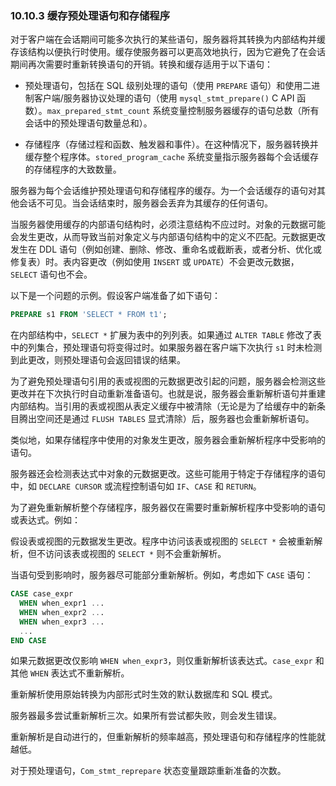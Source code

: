 ### 10.10.3 缓存预处理语句和存储程序

对于客户端在会话期间可能多次执行的某些语句，服务器将其转换为内部结构并缓存该结构以便执行时使用。缓存使服务器可以更高效地执行，因为它避免了在会话期间再次需要时重新转换语句的开销。转换和缓存适用于以下语句：

- 预处理语句，包括在 SQL 级别处理的语句（使用 `PREPARE` 语句）和使用二进制客户端/服务器协议处理的语句（使用 `mysql_stmt_prepare()` C API 函数）。`max_prepared_stmt_count` 系统变量控制服务器缓存的语句总数（所有会话中的预处理语句数量总和）。

- 存储程序（存储过程和函数、触发器和事件）。在这种情况下，服务器转换并缓存整个程序体。`stored_program_cache` 系统变量指示服务器每个会话缓存的存储程序的大致数量。

服务器为每个会话维护预处理语句和存储程序的缓存。为一个会话缓存的语句对其他会话不可见。当会话结束时，服务器会丢弃为其缓存的任何语句。

当服务器使用缓存的内部语句结构时，必须注意结构不应过时。对象的元数据可能会发生更改，从而导致当前对象定义与内部语句结构中的定义不匹配。元数据更改发生在 DDL 语句（例如创建、删除、修改、重命名或截断表，或者分析、优化或修复表）时。表内容更改（例如使用 `INSERT` 或 `UPDATE`）不会更改元数据，`SELECT` 语句也不会。

以下是一个问题的示例。假设客户端准备了如下语句：

```sql
PREPARE s1 FROM 'SELECT * FROM t1';
```

在内部结构中，`SELECT *` 扩展为表中的列列表。如果通过 `ALTER TABLE` 修改了表中的列集合，预处理语句将变得过时。如果服务器在客户端下次执行 `s1` 时未检测到此更改，则预处理语句会返回错误的结果。

为了避免预处理语句引用的表或视图的元数据更改引起的问题，服务器会检测这些更改并在下次执行时自动重新准备语句。也就是说，服务器会重新解析语句并重建内部结构。当引用的表或视图从表定义缓存中被清除（无论是为了给缓存中的新条目腾出空间还是通过 `FLUSH TABLES` 显式清除）后，服务器也会重新解析语句。

类似地，如果存储程序中使用的对象发生更改，服务器会重新解析程序中受影响的语句。

服务器还会检测表达式中对象的元数据更改。这些可能用于特定于存储程序的语句中，如 `DECLARE CURSOR` 或流程控制语句如 `IF`、`CASE` 和 `RETURN`。

为了避免重新解析整个存储程序，服务器仅在需要时重新解析程序中受影响的语句或表达式。例如：

假设表或视图的元数据发生更改。程序中访问该表或视图的 `SELECT *` 会被重新解析，但不访问该表或视图的 `SELECT *` 则不会重新解析。

当语句受到影响时，服务器尽可能部分重新解析。例如，考虑如下 `CASE` 语句：

```sql
CASE case_expr
  WHEN when_expr1 ...
  WHEN when_expr2 ...
  WHEN when_expr3 ...
  ...
END CASE
```

如果元数据更改仅影响 `WHEN when_expr3`，则仅重新解析该表达式。`case_expr` 和其他 `WHEN` 表达式不重新解析。

重新解析使用原始转换为内部形式时生效的默认数据库和 SQL 模式。

服务器最多尝试重新解析三次。如果所有尝试都失败，则会发生错误。

重新解析是自动进行的，但重新解析的频率越高，预处理语句和存储程序的性能就越低。

对于预处理语句，`Com_stmt_reprepare` 状态变量跟踪重新准备的次数。